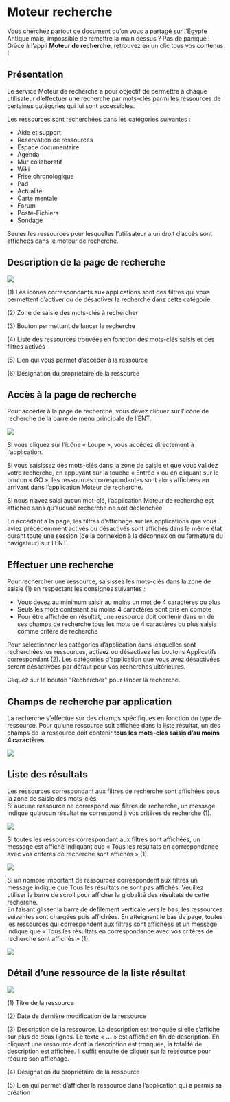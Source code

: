 # Moteur recherche

Vous cherchez partout ce document qu’on vous a partagé sur l’Egypte Antique mais, impossible de remettre la main dessus ? Pas de panique ! Grâce à l’appli **Moteur de recherche**, retrouvez en un clic tous vos contenus !

## Présentation

Le service Moteur de recherche a pour objectif de permettre à chaque utilisateur d’effectuer une recherche par mots-clés parmi les ressources de certaines catégories qui lui sont accessibles.

Les ressources sont recherchées dans les catégories suivantes :

* Aide et support
* Réservation de ressources
* Espace documentaire
* Agenda
* Mur collaboratif
* Wiki
* Frise chronologique
* Pad
* Actualité
* Carte mentale
* Forum
* Poste-Fichiers
* Sondage

Seules les ressources pour lesquelles l’utilisateur a un droit d’accès sont affichées dans le moteur de recherche.

## Description de la page de recherche

![](.gitbook/assets/presentation001-2-1%20%282%29.png)

\(1\) Les icônes correspondants aux applications sont des filtres qui vous permettent d’activer ou de désactiver la recherche dans cette catégorie.

\(2\) Zone de saisie des mots-clés à rechercher

\(3\) Bouton permettant de lancer la recherche

\(4\) Liste des ressources trouvées en fonction des mots-clés saisis et des filtres activés

\(5\) Lien qui vous permet d’accéder à la ressource

\(6\) Désignation du propriétaire de la ressource

## Accès à la page de recherche

Pour accéder à la page de recherche, vous devez cliquer sur l’icône de recherche de la barre de menu principale de l’ENT.

![](.gitbook/assets/acces0011-3%20%282%29.png)

Si vous cliquez sur l’icône « Loupe », vous accédez directement à l’application.

Si vous saisissez des mots-clés dans la zone de saisie et que vous validez votre recherche, en appuyant sur la touche « Entrée » ou en cliquant sur le bouton « GO », les ressources correspondantes sont alors affichées en arrivant dans l’application Moteur de recherche.

Si nous n’avez saisi aucun mot-clé, l’application Moteur de recherche est affichée sans qu’aucune recherche ne soit déclenchée.

En accédant à la page, les filtres d’affichage sur les applications que vous aviez précédemment activés ou désactivés sont affichés dans le même état durant toute une session \(de la connexion à la déconnexion ou fermeture du navigateur\) sur l’ENT.

## Effectuer une recherche

Pour rechercher une ressource, saisissez les mots-clés dans la zone de saisie \(1\) en respectant les consignes suivantes :

* Vous devez au minimum saisir au moins un mot de 4 caractères ou plus
* Seuls les mots contenant au moins 4 caractères sont pris en compte
* Pour être affichée en résultat, une ressource doit contenir dans un de ses champs de recherche tous les mots de 4 caractères ou plus saisis comme critère de recherche

Pour sélectionner les catégories d’application dans lesquelles sont recherchées les ressources, activez ou désactivez les boutons Applicatifs correspondant \(2\). Les catégories d’application que vous avez désactivées seront désactivées par défaut pour vos recherches ultérieures.

Cliquez sur le bouton "Rechercher" pour lancer la recherche.

## Champs de recherche par application

La recherche s’effectue sur des champs spécifiques en fonction du type de ressource. Pour qu’une ressource soit affichée dans la liste résultat, un des champs de la ressource doit contenir **tous les mots-clés saisis d’au moins 4 caractères**.

![](.gitbook/assets/tableau-filtre-2-2%20%282%29.png)

## Liste des résultats

Les ressources correspondant aux filtres de recherche sont affichées sous la zone de saisie des mots-clés.  
Si aucune ressource ne correspond aux filtres de recherche, un message indique qu’aucun résultat ne correspond à vos critères de recherche \(1\).

![](.gitbook/assets/resultat001-2-1%20%281%29%20%281%29.png)

Si toutes les ressources correspondant aux filtres sont affichées, un message est affiché indiquant que « Tous les résultats en correspondance avec vos critères de recherche sont affichés » \(1\).

![](.gitbook/assets/resultat002-2-2%20%282%29.png)

Si un nombre important de ressources correspondent aux filtres un message indique que Tous les résultats ne sont pas affichés. Veuillez utiliser la barre de scroll pour afficher la globalité des résultats de cette recherche.  
En faisant glisser la barre de défilement verticale vers le bas, les ressources suivantes sont chargées puis affichées. En atteignant le bas de page, toutes les ressources qui correspondent aux filtres sont affichées et un message indique que « Tous les résultats en correspondance avec vos critères de recherche sont affichés » \(1\).

![](.gitbook/assets/resultat003-2-1%20%281%29%20%281%29.png)

## Détail d’une ressource de la liste résultat

![](.gitbook/assets/detail001-1-2%20%282%29.png)

\(1\) Titre de la ressource

\(2\) Date de dernière modification de la ressource

\(3\) Description de la ressource. La description est tronquée si elle s’affiche sur plus de deux lignes. Le texte « **…** » est affiché en fin de description. En cliquant une ressource dont la description est tronquée, la totalité de description est affichée. Il suffit ensuite de cliquer sur la ressource pour réduire son affichage.

\(4\) Désignation du propriétaire de la ressource

\(5\) Lien qui permet d’afficher la ressource dans l’application qui a permis sa création

